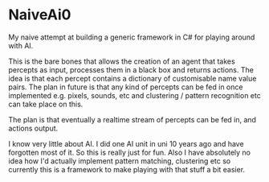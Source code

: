 NaiveAi0
========

My naive attempt at building a generic framework in C# for playing around with AI.

This is the bare bones that allows the creation of an agent that takes percepts as input, processes them in a black box and returns actions. The idea is that each percept contains a dictionary of customisable name value pairs. The plan in future is that any kind of percepts can be fed in once implemented e.g. pixels, sounds, etc and clustering / pattern recognition etc can take place on this.

The plan is that eventually a realtime stream of percepts can be fed in, and actions output.


I know very little about AI. I did one AI unit in uni 10 years ago and have forgotten most of it. So this is really just for fun. Also I have absolutely no idea how I'd actually implement pattern matching, clustering etc so currently this is a framework to make playing with that stuff a bit easier.
